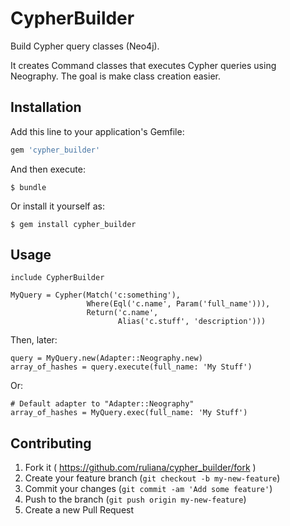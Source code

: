 # CypherBuilder

Build Cypher query classes (Neo4j).

It creates Command classes that executes Cypher queries using Neography. The goal is make class creation easier.

## Installation

Add this line to your application's Gemfile:

```ruby
gem 'cypher_builder'
```

And then execute:

    $ bundle

Or install it yourself as:

    $ gem install cypher_builder

## Usage

    include CypherBuilder

    MyQuery = Cypher(Match('c:something'),
                     Where(Eql('c.name', Param('full_name'))),
                     Return('c.name',
                            Alias('c.stuff', 'description')))

Then, later:

    query = MyQuery.new(Adapter::Neography.new)
    array_of_hashes = query.execute(full_name: 'My Stuff')

Or:

    # Default adapter to "Adapter::Neography"
    array_of_hashes = MyQuery.exec(full_name: 'My Stuff')

## Contributing

1. Fork it ( https://github.com/ruliana/cypher_builder/fork )
2. Create your feature branch (`git checkout -b my-new-feature`)
3. Commit your changes (`git commit -am 'Add some feature'`)
4. Push to the branch (`git push origin my-new-feature`)
5. Create a new Pull Request
